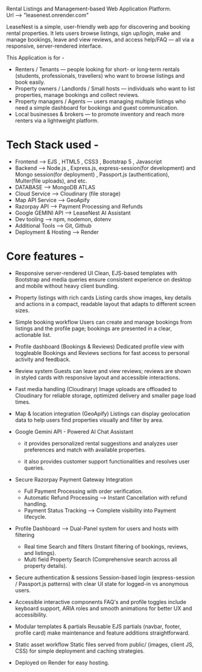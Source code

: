 Rental Listings and Management-based Web Application Platform.                       
Url --> "leasenest.onrender.com"

LeaseNest is a simple, user-friendly web app for discovering and booking rental properties.
It lets users browse listings, sign up/login, make and manage bookings, leave and view reviews, and access help/FAQ — all via a responsive, server-rendered interface.

This Application is for -

- Renters / Tenants — people looking for short- or long‑term rentals (students, professionals, travellers) who want to browse listings and book easily.
- Property owners / Landlords / Small hosts — individuals who want to list properties, manage bookings and collect reviews.
- Property managers / Agents — users managing multiple listings who need a simple dashboard for bookings and guest communication.
- Local businesses & brokers — to promote inventory and reach more renters via a lightweight platform.

# Tech Stack used - 

- Frontend --> EJS , HTML5 , CSS3 , Bootstrap 5 , Javascript
- Backend --> Node.js , Express.js, express-session(for development) and Mongo session(for deployment) , Passport.js (authentication), Multer(file uploads), and etc.
- DATABASE --> MongoDB ATLAS 
- Cloud Service --> Cloudinary (file storage)
- Map API Service --> GeoApify
- Razorpay API --> Payment Processing and Refunds
- Google GEMINI API --> LeaseNest AI Assistant 
- Dev tooling --> npm, nodemon, dotenv
- Additional Tools --> Git, Github
- Deployment & Hosting --> Render


# Core features - 

- Responsive server-rendered UI
Clean, EJS-based templates with Bootstrap and media queries ensure consistent experience on desktop and mobile without heavy client bundling.

- Property listings with rich cards
Listing cards show images, key details and actions in a compact, readable layout that adapts to different screen sizes.

- Simple booking workflow
Users can create and manage bookings from listings and the profile page; bookings are presented in a clear, actionable list.

- Profile dashboard (Bookings & Reviews)
Dedicated profile view with toggleable Bookings and Reviews sections for fast access to personal activity and feedback.

- Review system
Guests can leave and view reviews; reviews are shown in styled cards with responsive layout and accessible interactions.

- Fast media handling (Cloudinary)
Image uploads are offloaded to Cloudinary for reliable storage, optimized delivery and smaller page load times.

- Map & location integration (GeoApify)
Listings can display geolocation data to help users find properties visually and filter by area.

- Google Gemini API - Powered AI Chat Assistant  
    - it provides personalized rental suggestions and analyzes user preferences and match with available properties.
     
    - it also provides customer support functionalities and resolves user queries.

- Secure Razorpay Payment Gateway Integration
    - Full Payment Processing with order verification.
    - Automatic Refund Processing --> Instant Cancellation with refund handling.
    - Payment Status Tracking --> Complete visibility into Payment lifecycle.

- Profile Dashboard --> Dual-Panel system for users and hosts with filtering
    - Real time Search and filters (Instant filtering of bookings, reviews, and listings).
    - Multi field Property Search (Comprehensive search across all property details).

- Secure authentication & sessions
Session-based login (express-session / Passport.js patterns) with clear UI state for logged-in vs anonymous users.

- Accessible interactive components
FAQ's and profile toggles include keyboard support, ARIA roles and smooth animations for better UX and accessibility.

- Modular templates & partials
Reusable EJS partials (navbar, footer, profile card) make maintenance and feature additions straightforward.

- Static asset workflow
Static files served from public/ (images, client JS, CSS) for simple deployment and caching strategies.

- Deployed on Render for easy hosting.
